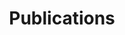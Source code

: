---
layout: publications
title: Publications
header:
  theme: dark
  # background: 'linear-gradient(135deg, rgb(34, 139, 87), rgb(139, 34, 139))'

mode: immersive
article_header:
  type: cover
  image:
    src: /images/album/publications.jpg   
---